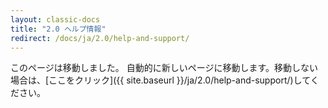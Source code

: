 ```yaml
---
layout: classic-docs
title: "2.0 ヘルプ情報"
redirect: /docs/ja/2.0/help-and-support/
---
```


このページは移動しました。 自動的に新しいページに移動します。移動しない場合は、[ここをクリック]({{ site.baseurl }}/ja/2.0/help-and-support/)してください。
